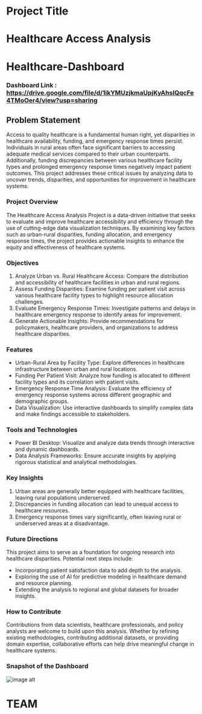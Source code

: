 
# Project Title

# Healthcare Access Analysis  


# Healthcare-Dashboard

### Dashboard Link : https://drive.google.com/file/d/1ikYMUzjkmaUpjKyAhsIQqcFe4TMoOer4/view?usp=sharing

## Problem Statement

Access to quality healthcare is a fundamental human right, yet disparities in healthcare availability, funding, and emergency response times persist. Individuals in rural areas often face significant barriers to accessing adequate medical services compared to their urban counterparts. Additionally, funding discrepancies between various healthcare facility types and prolonged emergency response times negatively impact patient outcomes. This project addresses these critical issues by analyzing data to uncover trends, disparities, and opportunities for improvement in healthcare systems.

### Project Overview 

 
The Healthcare Access Analysis Project is a data-driven initiative that seeks to evaluate and improve healthcare accessibility and efficiency through the use of cutting-edge data visualization techniques. By examining key factors such as urban-rural disparities, funding allocation, and emergency response times, the project provides actionable insights to enhance the equity and effectiveness of healthcare systems.

  ### Objectives

1. Analyze Urban vs. Rural Healthcare Access: Compare the distribution and accessibility of healthcare facilities in urban and rural regions.
2. Assess Funding Disparities: Examine funding per patient visit across various healthcare facility types to highlight resource allocation challenges.
3. Evaluate Emergency Response Times: Investigate patterns and delays in healthcare emergency response to identify areas for improvement.
4. Generate Actionable Insights: Provide recommendations for policymakers, healthcare providers, and organizations to address healthcare disparities.

 ### Features

- Urban-Rural Area by Facility Type: Explore differences in healthcare infrastructure between urban and rural locations.
- Funding Per Patient Visit: Analyze how funding is allocated to different facility types and its correlation with patient visits.
- Emergency Response Time Analysis: Evaluate the efficiency of emergency response systems across different geographic and demographic groups.
- Data Visualization: Use interactive dashboards to simplify complex data and make findings accessible to stakeholders.

 ### Tools and Technologies

- Power BI Desktop: Visualize and analyze data trends through interactive and dynamic dashboards.
- Data Analysis Frameworks: Ensure accurate insights by applying rigorous statistical and analytical methodologies.

 ### Key Insights

1. Urban areas are generally better equipped with healthcare facilities, leaving rural populations underserved.
2. Discrepancies in funding allocation can lead to unequal access to healthcare resources.
3. Emergency response times vary significantly, often leaving rural or underserved areas at a disadvantage.

 ### Future Directions

This project aims to serve as a foundation for ongoing research into healthcare disparities. Potential next steps include:
- Incorporating patient satisfaction data to add depth to the analysis.
- Exploring the use of AI for predictive modeling in healthcare demand and resource planning.
- Extending the analysis to regional and global datasets for broader insights.

 ### How to Contribute

Contributions from data scientists, healthcare professionals, and policy analysts are welcome to build upon this analysis. Whether by refining existing methodologies, contributing additional datasets, or providing domain expertise, collaborative efforts can help drive meaningful change in healthcare systems.

### Snapshot of the Dashboard

![image alt](https://github.com/user-attachments/assets/b557b90e-64ab-455b-a8f1-5287b21325d2)
# TEAM
